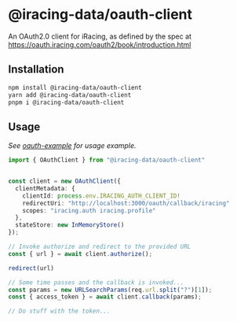 # @iracing-data/oauth-client

An OAuth2.0 client for iRacing, as defined by the spec at https://oauth.iracing.com/oauth2/book/introduction.html

## Installation

```sh
npm install @iracing-data/oauth-client
yarn add @iracing-data/oauth-client
pnpm i @iracing-data/oauth-client
```

## Usage

_See [oauth-example](../../../examples/oauth-example) for usage example._

```typescript
import { OAuthClient } from "@iracing-data/oauth-client"


const client = new OAuthClient({
  clientMetadata: {
    clientId: process.env.IRACING_AUTH_CLIENT_ID!
    redirectUri: "http://localhost:3000/oauth/callback/iracing"
    scopes: "iracing.auth iracing.profile"
  },
  stateStore: new InMemoryStore()
});

// Invoke authorize and redirect to the provided URL
const { url } = await client.authorize();

redirect(url)

// Some time passes and the callback is invoked...
const params = new URLSearchParams(req.url.split("?")[1]);
const { access_token } = await client.callback(params);

// Do stuff with the token...
```

